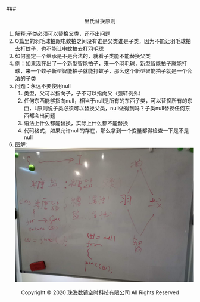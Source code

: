###<center>里氏替换原则</center>
1. 解释:子类必须可以替换父类，还不出问题
2. O篇里的羽毛球拍跟电蚊拍之间没有谁是父类谁是子类，因为不能让羽毛球拍去打蚊子，也不能让电蚊拍去打羽毛球
3. 如何鉴定一个继承是不是合法的，就看子类能不能替换父类
4. 例：如果现在出了一个新型智能拍子，来一个羽毛球，新型智能拍子就能打球，来一个蚊子新型智能拍子就能打蚊子，那么这个新型智能拍子就是一个合法的子类
5. 问题：永远不要使用null   
    1. 类型，父可以指向子，子不可以指向父（强转例外）
    2. 任何东西能够指向null，相当于null是所有的东西子类，可以替换所有的东西，L原则说子类必须可以替换父类，null做得到吗？子类null替换任何东西都会出问题
    3. 语法上什么都能替换，实际上什么都不能替换
    4. 代码格式，如果允许null的存在，那么拿到一个变量都得检查一下是不是null
6. 图解:
![img](../img/soli.jpg )
<center> Copyright © 2020 珠海数镜空时科技有限公司 All Rights Reserved</center>
